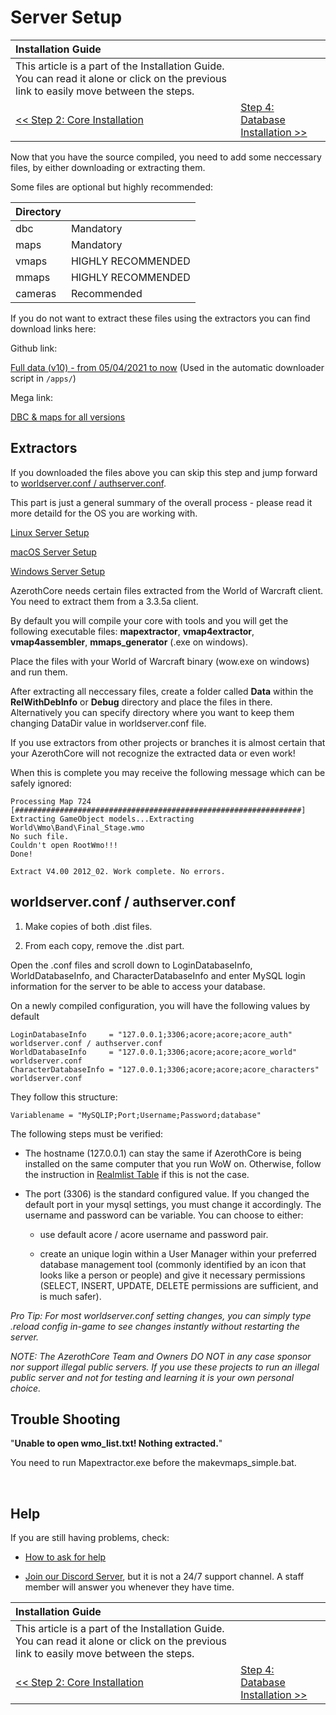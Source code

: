 # Server Setup

| Installation Guide | |
| :- | :- |
| This article is a part of the Installation Guide. You can read it alone or click on the previous link to easily move between the steps. |
| [<< Step 2: Core Installation](core-installation.md) | [Step 4: Database Installation >>](database-installation.md) |

Now that you have the source compiled, you need to add some neccessary files, by either downloading or extracting them.

Some files are optional but highly recommended:

| Directory | |
| :- | :- |
| dbc | Mandatory |
| maps | Mandatory |
| vmaps | HIGHLY RECOMMENDED |
| mmaps | HIGHLY RECOMMENDED |
| cameras | Recommended |

If you do not want to extract these files using the extractors you can find download links here:

Github link:

[Full data (v10) - from 05/04/2021 to now](https://github.com/wowgaming/client-data/releases/download/v10/data.zip) (Used in the automatic downloader script in `/apps/`)

Mega link:

[DBC & maps for all versions](https://mega.nz/#F!pyYlkK6b!pNz-zhThXQIg0_rO5L_RsQ)

## Extractors

If you downloaded the files above you can skip this step and jump forward to [worldserver.conf / authserver.conf](#worldserverconf--authserverconf).

This part is just a general summary of the overall process - please read it more detaild for the OS you are working with.

[Linux Server Setup](linux-server-setup.md)

[macOS Server Setup](macOS-server-setup.md)

[Windows Server Setup](windows-server-setup.md)

AzerothCore needs certain files extracted from the World of Warcraft client. You need to extract them from a 3.3.5a client.

By default you will compile your core with tools and you will get the following executable files: **mapextractor**, **vmap4extractor**, **vmap4assembler**, **mmaps_generator** (.exe on windows).

Place the files with your World of Warcraft binary (wow.exe on windows) and run them.

After extracting all neccessary files, create a folder called **Data** within the **RelWithDebInfo** or **Debug** directory and place the files in there. Alternatively you can specify directory where you want to keep them changing DataDir value in worldserver.conf file.

If you use extractors from other projects or branches it is almost certain that your AzerothCore will not recognize the extracted data or even work!

When this is complete you may receive the following message which can be safely ignored:

```
Processing Map 724
[################################################################]
Extracting GameObject models...Extracting World\Wmo\Band\Final_Stage.wmo
No such file.
Couldn't open RootWmo!!!
Done!
  
Extract V4.00 2012_02. Work complete. No errors.
```

## worldserver.conf / authserver.conf

1. Make copies of both .dist files.

1. From each copy, remove the .dist part.

Open the .conf files and scroll down to LoginDatabaseInfo, WorldDatabaseInfo, and CharacterDatabaseInfo and enter MySQL login information for the server to be able to access your database.

On a newly compiled configuration, you will have the following values by default
```
LoginDatabaseInfo     = "127.0.0.1;3306;acore;acore;acore_auth" worldserver.conf / authserver.conf
WorldDatabaseInfo     = "127.0.0.1;3306;acore;acore;acore_world" worldserver.conf
CharacterDatabaseInfo = "127.0.0.1;3306;acore;acore;acore_characters" worldserver.conf
```

They follow this structure:

```
Variablename = "MySQLIP;Port;Username;Password;database"  
``` 

The following steps must be verified:

- The hostname (127.0.0.1) can stay the same if AzerothCore is being installed on the same computer that you run WoW on.
  Otherwise, follow the instruction in [Realmlist Table](realmlist.md) if this is not the case. 

- The port (3306) is the standard configured value. If you changed the default port in your mysql settings, you must change it accordingly.
  The username and password can be variable. You can choose to either: 

    - use default acore / acore username and password pair.

    - create an unique login within a User Manager within your preferred database management tool (commonly identified by an icon that looks like a person or people) and give it necessary permissions (SELECT, INSERT, UPDATE, DELETE permissions are sufficient, and is much safer).


*Pro Tip: For most worldserver.conf setting changes, you can simply type .reload config in-game to see changes instantly without restarting the server.*

*NOTE: The AzerothCore Team and Owners DO NOT in any case sponsor nor support illegal public servers. If you use these projects to run an illegal public server and not for testing and learning it is your own personal choice.*

## Trouble Shooting

"**Unable to open wmo_list.txt! Nothing extracted.**"

You need to run Mapextractor.exe before the makevmaps_simple.bat.

<br>

## Help

If you are still having problems, check:

* [How to ask for help](How-to-ask-for-help.md)

* [Join our Discord Server](https://discord.gg/gkt4y2x), but it is not a 24/7 support channel. A staff member will answer you whenever they have time.

| Installation Guide | |
| :- | :- |
| This article is a part of the Installation Guide. You can read it alone or click on the previous link to easily move between the steps. |
| [<< Step 2: Core Installation](core-installation.md) | [Step 4: Database Installation >>](database-installation.md) |

